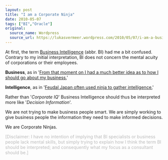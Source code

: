 ```yaml
---
layout: post
title: "I am a Corporate Ninja"
date: 2010-05-07
tags: ["BI","Oracle"]
original:
  source_name: Wordpress
  source_url: https://lukasvermeer.wordpress.com/2010/05/07/i-am-a-business-ninja/
---
```


At first, the term [Business Intelligence](http://en.wikipedia.org/wiki/Business_intelligence) (abbr. BI) had me a bit confused. Contrary to my initial interpretation, BI does not concern the mental acuity of corporations or their employees.

**Business**, as in '[From that moment on I had a much better idea as to how I should go about my business.](http://en.wikipedia.org/wiki/Herakles_(film))'

**Intelligence**, as in '[Feudal Japan often used ninja to gather intelligence.](http://en.wikipedia.org/wiki/Espionage)'

Rather than '_Corporate IQ_' Business Intelligence should thus be interpreted more like '_Decision Information_'.

We are not trying to make business people smart. We are simply working to give business people the information they need to make informed decisions. 

We are Corporate Ninjas.

<span style="color:#bbb;">[Disclaimer: I have no intention of implying that BI specialists or business people lack mental skills, but simply trying to explain how I think the term BI should be interpreted; and consequently what my focus as a consultant should be.]</span>